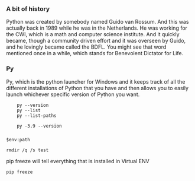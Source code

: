 ### A bit of history

Python was created by somebody named Guido van Rossum. And this was actually back in 1989 while he was in the Netherlands.
He was working for the CWI, which is a math and computer science institute. And it quickly became, though a community driven effort and it was overseen by Guido, and he lovingly
became called the BDFL. You might see that word mentioned once in a while, which stands for Benevolent Dictator for Life.

### Py
Py, which is the python launcher for Windows and it keeps track of all the different installations of Python that you have and then allows you to easily launch whichever specific version of Python you want.

```
    py --version
    py --list
    py --list-paths

    py -3.9 --version
```

###
```
$env:path  
```

```
rmdir /q /s test
```

pip freeze will tell everything that is installed in Virtual ENV
```
pip freeze
```